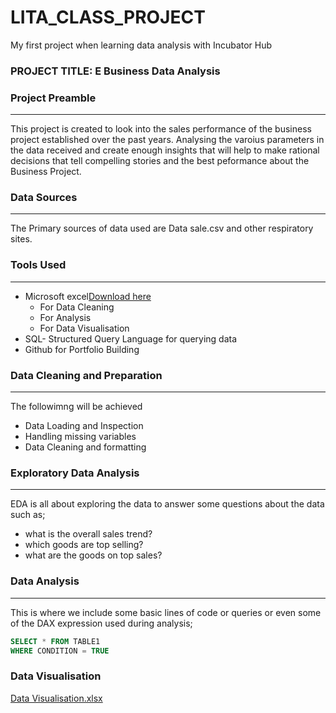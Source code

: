 # LITA_CLASS_PROJECT
My first project when learning data analysis with Incubator Hub

### PROJECT TITLE: E Business Data Analysis


### Project Preamble
---
This project is created to look into the sales performance of the business project established over the past years.
Analysing the varoius parameters in the data received and create enough insights that will help to make rational decisions
that tell compelling stories and the best peformance about the Business Project.


### Data Sources
---
The Primary sources of data used are Data sale.csv and other respiratory sites.


### Tools Used
---
- Microsoft excel[Download here](https://www.microsoft.com)
    - For Data Cleaning
    - For Analysis
    - For Data Visualisation
- SQL- Structured Query Language for querying data
- Github for Portfolio Building
 

### Data Cleaning and Preparation
---
  The followimng will be achieved
  - Data Loading and Inspection
  - Handling missing variables
  - Data Cleaning and formatting
    

### Exploratory Data Analysis
---
EDA is all about exploring the data to answer some questions about the data such as;
 - what is the overall sales trend?
 - which goods are top selling?
 - what are the goods on top sales?

   
### Data Analysis
---
This is where we include some basic lines of code or queries or even some of the DAX 
expression used during analysis;

```SQL
SELECT * FROM TABLE1
WHERE CONDITION = TRUE
```


### Data Visualisation
[Data Visualisation.xlsx](https://github.com/user-attachments/files/17266716/Data.Visualisation.xlsx)
